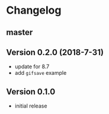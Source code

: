 # Changelog

## master

## Version 0.2.0 (2018-7-31)

* update for 8.7
* add `gifsave` example

## Version 0.1.0 

* initial release

